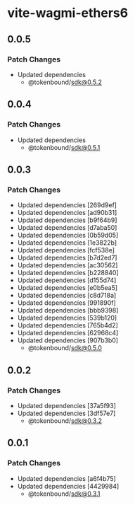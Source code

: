 # vite-wagmi-ethers6

## 0.0.5

### Patch Changes

- Updated dependencies
  - @tokenbound/sdk@0.5.2

## 0.0.4

### Patch Changes

- Updated dependencies
  - @tokenbound/sdk@0.5.1

## 0.0.3

### Patch Changes

- Updated dependencies [269d9ef]
- Updated dependencies [ad90b31]
- Updated dependencies [b9f64b9]
- Updated dependencies [d7aba50]
- Updated dependencies [0b59d05]
- Updated dependencies [1e3822b]
- Updated dependencies [fcf538e]
- Updated dependencies [b7d2ed7]
- Updated dependencies [ac30562]
- Updated dependencies [b228840]
- Updated dependencies [d155d74]
- Updated dependencies [e0b5ea5]
- Updated dependencies [c8d718a]
- Updated dependencies [991890f]
- Updated dependencies [bbb9398]
- Updated dependencies [539b120]
- Updated dependencies [765b4d2]
- Updated dependencies [62968c4]
- Updated dependencies [907b3b0]
  - @tokenbound/sdk@0.5.0

## 0.0.2

### Patch Changes

- Updated dependencies [37a5f93]
- Updated dependencies [3df57e7]
  - @tokenbound/sdk@0.3.2

## 0.0.1

### Patch Changes

- Updated dependencies [a6f4b75]
- Updated dependencies [4429984]
  - @tokenbound/sdk@0.3.1

